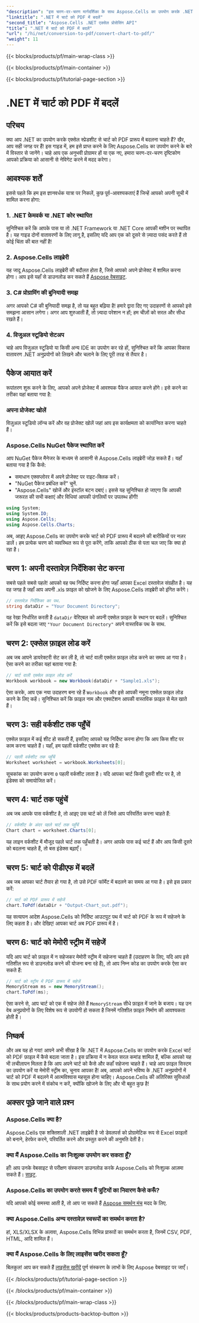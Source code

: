 ```yaml
---
"description": "इस चरण-दर-चरण मार्गदर्शिका के साथ Aspose.Cells का उपयोग करके .NET में Excel चार्ट को PDF में परिवर्तित करना सीखें! सभी स्तरों के प्रोग्रामर के लिए बिल्कुल सही।"
"linktitle": ".NET में चार्ट को PDF में बदलें"
"second_title": "Aspose.Cells .NET एक्सेल प्रोसेसिंग API"
"title": ".NET में चार्ट को PDF में बदलें"
"url": "/hi/net/conversion-to-pdf/convert-chart-to-pdf/"
"weight": 11
---
```


{{< blocks/products/pf/main-wrap-class >}}

{{< blocks/products/pf/main-container >}}

{{< blocks/products/pf/tutorial-page-section >}}

# .NET में चार्ट को PDF में बदलें

## परिचय
क्या आप .NET का उपयोग करके एक्सेल स्प्रेडशीट से चार्ट को PDF प्रारूप में बदलना चाहते हैं? खैर, आप सही जगह पर हैं! इस गाइड में, हम इसे प्राप्त करने के लिए Aspose.Cells का उपयोग करने के बारे में विस्तार से जानेंगे। चाहे आप एक अनुभवी प्रोग्रामर हों या एक नए, हमारा चरण-दर-चरण दृष्टिकोण आपको प्रक्रिया को आसानी से नेविगेट करने में मदद करेगा।

## आवश्यक शर्तें
इससे पहले कि हम इस ज्ञानवर्धक यात्रा पर निकलें, कुछ पूर्व-आवश्यकताएं हैं जिन्हें आपको अपनी सूची में शामिल करना होगा:
### 1. .NET फ्रेमवर्क या .NET कोर स्थापित
सुनिश्चित करें कि आपके पास या तो .NET Framework या .NET Core आपकी मशीन पर स्थापित है। यह गाइड दोनों वातावरणों के लिए लागू है, इसलिए यदि आप एक को दूसरे से ज़्यादा पसंद करते हैं तो कोई चिंता की बात नहीं है!
### 2. Aspose.Cells लाइब्रेरी
यह जादू Aspose.Cells लाइब्रेरी की बदौलत होता है, जिसे आपको अपने प्रोजेक्ट में शामिल करना होगा। आप इसे यहाँ से डाउनलोड कर सकते हैं [Aspose वेबसाइट](https://releases.aspose.com/cells/net/).
### 3. C# प्रोग्रामिंग की बुनियादी समझ
अगर आपको C# की बुनियादी समझ है, तो यह बहुत बढ़िया है! हमारे द्वारा दिए गए उदाहरणों से आपको इसे समझना आसान लगेगा। अगर आप शुरुआती हैं, तो ज़्यादा परेशान न हों; हम चीज़ों को सरल और सीधा रखते हैं।
### 4. विजुअल स्टूडियो सेटअप
चाहे आप विजुअल स्टूडियो या किसी अन्य IDE का उपयोग कर रहे हों, सुनिश्चित करें कि आपका विकास वातावरण .NET अनुप्रयोगों को लिखने और चलाने के लिए पूरी तरह से तैयार है।
## पैकेज आयात करें
रूपांतरण शुरू करने के लिए, आपको अपने प्रोजेक्ट में आवश्यक पैकेज आयात करने होंगे। इसे करने का तरीका यहां बताया गया है:
### अपना प्रोजेक्ट खोलें
विज़ुअल स्टूडियो लॉन्च करें और वह प्रोजेक्ट खोलें जहां आप इस कार्यक्षमता को कार्यान्वित करना चाहते हैं।
### Aspose.Cells NuGet पैकेज स्थापित करें
आप NuGet पैकेज मैनेजर के माध्यम से आसानी से Aspose.Cells लाइब्रेरी जोड़ सकते हैं। यहाँ बताया गया है कि कैसे:
- समाधान एक्सप्लोरर में अपने प्रोजेक्ट पर राइट-क्लिक करें।
- "NuGet पैकेज प्रबंधित करें" चुनें.
- "Aspose.Cells" खोजें और इंस्टॉल बटन दबाएं।
इससे यह सुनिश्चित हो जाएगा कि आपकी जरूरत की सभी कक्षाएं और विधियां आपकी उंगलियों पर उपलब्ध होंगी!

```csharp
using System;
using System.IO;
using Aspose.Cells;
using Aspose.Cells.Charts;
```

अब, आइए Aspose.Cells का उपयोग करके चार्ट को PDF प्रारूप में बदलने की बारीकियों पर नज़र डालें। हम प्रत्येक चरण को व्यवस्थित रूप से पूरा करेंगे, ताकि आपको ठीक से पता चल जाए कि क्या हो रहा है।
## चरण 1: अपनी दस्तावेज़ निर्देशिका सेट करना
सबसे पहले सबसे पहले! आपको वह पथ निर्दिष्ट करना होगा जहाँ आपका Excel दस्तावेज़ संग्रहीत है। यह वह जगह है जहाँ आप अपनी .xls फ़ाइल को खोजने के लिए Aspose.Cells लाइब्रेरी को इंगित करेंगे।
```csharp
// दस्तावेज़ निर्देशिका का पथ.
string dataDir = "Your Document Directory";
```
यह रेखा निर्धारित करती है `dataDir` वेरिएबल को अपनी एक्सेल फ़ाइल के स्थान पर बदलें। सुनिश्चित करें कि इसे बदला जाए `"Your Document Directory"` अपने वास्तविक पथ के साथ.
## चरण 2: एक्सेल फ़ाइल लोड करें
अब जब आपने डायरेक्टरी सेट कर ली है, तो चार्ट वाली एक्सेल फ़ाइल लोड करने का समय आ गया है। ऐसा करने का तरीका यहां बताया गया है:
```csharp
// चार्ट वाली एक्सेल फ़ाइल लोड करें
Workbook workbook = new Workbook(dataDir + "Sample1.xls");
```
ऐसा करके, आप एक नया उदाहरण बना रहे हैं `Workbook` और इसे आपकी नमूना एक्सेल फ़ाइल लोड करने के लिए कहें। सुनिश्चित करें कि फ़ाइल नाम और एक्सटेंशन आपकी वास्तविक फ़ाइल से मेल खाते हैं।
## चरण 3: सही वर्कशीट तक पहुँचें
एक्सेल फ़ाइल में कई शीट हो सकती हैं, इसलिए आपको यह निर्दिष्ट करना होगा कि आप किस शीट पर काम करना चाहते हैं। यहाँ, हम पहली वर्कशीट एक्सेस कर रहे हैं:
```csharp
// पहली वर्कशीट तक पहुँचें
Worksheet worksheet = workbook.Worksheets[0];
```
सूचकांक का उपयोग करना `0` पहली वर्कशीट लाता है। यदि आपका चार्ट किसी दूसरी शीट पर है, तो इंडेक्स को समायोजित करें।
## चरण 4: चार्ट तक पहुंचें
अब जब आपके पास वर्कशीट है, तो आइए उस चार्ट को लें जिसे आप परिवर्तित करना चाहते हैं:
```csharp
// वर्कशीट के अंदर पहले चार्ट तक पहुँचें
Chart chart = worksheet.Charts[0];
```
यह लाइन वर्कशीट में मौजूद पहले चार्ट तक पहुँचती है। अगर आपके पास कई चार्ट हैं और आप किसी दूसरे को बदलना चाहते हैं, तो बस इंडेक्स बढ़ाएँ।
## चरण 5: चार्ट को पीडीएफ में बदलें
अब जब आपका चार्ट तैयार हो गया है, तो उसे PDF फॉर्मेट में बदलने का समय आ गया है। इसे इस प्रकार करें:
```csharp
// चार्ट को PDF प्रारूप में सहेजें
chart.ToPdf(dataDir + "Output-Chart_out.pdf");
```
यह सत्यापन आदेश Aspose.Cells को निर्दिष्ट आउटपुट पथ में चार्ट को PDF के रूप में सहेजने के लिए कहता है। और देखिए! आपका चार्ट अब PDF प्रारूप में है।
## चरण 6: चार्ट को मेमोरी स्ट्रीम में सहेजें
यदि आप चार्ट को फ़ाइल में न सहेजकर मेमोरी स्ट्रीम में सहेजना चाहते हैं (उदाहरण के लिए, यदि आप इसे गतिशील रूप से डाउनलोड करने की योजना बना रहे हैं), तो आप निम्न कोड का उपयोग करके ऐसा कर सकते हैं:
```csharp
// चार्ट को स्ट्रीम में PDF प्रारूप में सहेजें
MemoryStream ms = new MemoryStream();
chart.ToPdf(ms);
```
ऐसा करने से, आप चार्ट को एक में सहेज लेते हैं `MemoryStream` सीधे फ़ाइल में जाने के बजाय। यह उन वेब अनुप्रयोगों के लिए विशेष रूप से उपयोगी हो सकता है जिनमें गतिशील फ़ाइल निर्माण की आवश्यकता होती है।
## निष्कर्ष
और अब यह हो गया! आपने अभी सीखा है कि .NET में Aspose.Cells का उपयोग करके Excel चार्ट को PDF फ़ाइल में कैसे बदला जाता है। इस प्रक्रिया में न केवल सरल कमांड शामिल हैं, बल्कि आपको यह भी लचीलापन मिलता है कि आप अपने चार्ट को कैसे और कहाँ सहेजना चाहते हैं। चाहे आप फ़ाइल सिस्टम का उपयोग करें या मेमोरी स्ट्रीम का, चुनाव आपका है!
अब, आपको अपने भविष्य के .NET अनुप्रयोगों में चार्ट को PDF में बदलने में आत्मविश्वास महसूस होना चाहिए। Aspose.Cells की अतिरिक्त सुविधाओं के साथ प्रयोग करने में संकोच न करें, क्योंकि खोजने के लिए और भी बहुत कुछ है!
## अक्सर पूछे जाने वाले प्रश्न
### Aspose.Cells क्या है?
Aspose.Cells एक शक्तिशाली .NET लाइब्रेरी है जो डेवलपर्स को प्रोग्रामेटिक रूप से Excel फ़ाइलों को बनाने, हेरफेर करने, परिवर्तित करने और प्रस्तुत करने की अनुमति देती है।
### क्या मैं Aspose.Cells का निःशुल्क उपयोग कर सकता हूँ?
हाँ! आप उनके वेबसाइट से परीक्षण संस्करण डाउनलोड करके Aspose.Cells को निःशुल्क आज़मा सकते हैं। [साइट](https://releases.aspose.com/).
### Aspose.Cells का उपयोग करते समय मैं त्रुटियों का निवारण कैसे करूँ?
यदि आपको कोई समस्या आती है, तो आप जा सकते हैं [Aspose समर्थन मंच](https://forum.aspose.com/c/cells/9) मदद के लिए.
### क्या Aspose.Cells अन्य दस्तावेज़ स्वरूपों का समर्थन करता है?
हां, XLS/XLSX के अलावा, Aspose.Cells विभिन्न प्रारूपों का समर्थन करता है, जिनमें CSV, PDF, HTML, आदि शामिल हैं।
### क्या मैं Aspose.Cells के लिए लाइसेंस खरीद सकता हूँ?
बिलकुल! आप कर सकते हैं [लाइसेंस खरीदें](https://purchase.aspose.com/buy) पूर्ण संस्करण के लाभों के लिए Aspose वेबसाइट पर जाएँ।

{{< /blocks/products/pf/tutorial-page-section >}}

{{< /blocks/products/pf/main-container >}}

{{< /blocks/products/pf/main-wrap-class >}}

{{< blocks/products/products-backtop-button >}}
